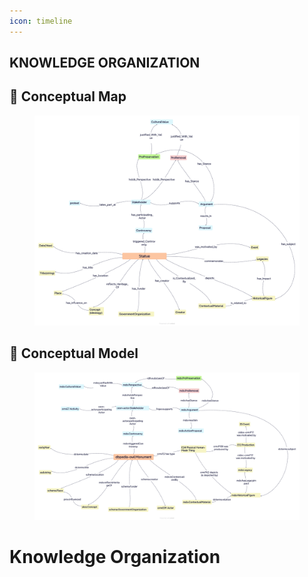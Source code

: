 ```yaml
---
icon: timeline
---
```

## KNOWLEDGE ORGANIZATION&#x20;
<h2>💭 Conceptual Map </h2>
<figure><img src="../.gitbook/assets/map1KRKE.png" alt=""><figcaption></figcaption></figure>

<h2>🧠 Conceptual Model </h2>
<figure><img src="../.gitbook/assets/map2KRKE.png" alt=""><figcaption></figcaption></figure>

# Knowledge Organization
